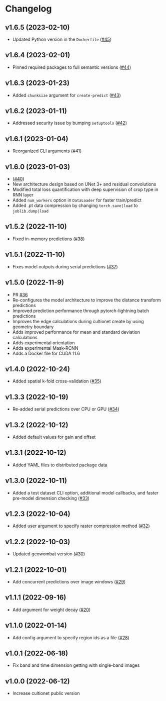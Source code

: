 # Changelog

<!--next-version-placeholder-->

## v1.6.5 (2023-02-10)
* Updated Python version in the `Dockerfile` ([#45](https://github.com/jgrss/cultionet/pull/45))

## v1.6.4 (2023-02-01)
* Pinned required packages to full semantic versions ([#44](https://github.com/jgrss/cultionet/pull/44))

## v1.6.3 (2023-01-23)
* Added `chunksize` argument for `create-predict` ([#43](https://github.com/jgrss/cultionet/pull/43))

## v1.6.2 (2023-01-11)
* Addressed security issue by bumping `setuptools` ([#42](https://github.com/jgrss/cultionet/pull/42))

## v1.6.1 (2023-01-04)
* Reorganized CLI arguments ([#41](https://github.com/jgrss/cultionet/pull/41))

## v1.6.0 (2023-01-03)
* ([#40](https://github.com/jgrss/cultionet/pull/40))
* New architecture design based on UNet 3+ and residual convolutions
* Modified total loss quantification with deep supervision of crop type in RNN layer
* Added `num_workers` option in `DataLoader` for faster train/predict
* Added .pt data compression by changing `torch.save|load` to `joblib.dump|load`

## v1.5.2 (2022-11-10)
* Fixed in-memory predictions ([#38](https://github.com/jgrss/cultionet/pull/38))

## v1.5.1 (2022-11-10)
* Fixes model outputs during serial predictions ([#37](https://github.com/jgrss/cultionet/pull/37))

## v1.5.0 (2022-11-9)
*  PR [#36](https://github.com/jgrss/cultionet/pull/36)
*  Re-configures the model architecture to improve the distance transform predictions
*  Improved prediction performance through pytorch-lightning batch predictions
*  Improves the edge calculations during cultionet create by using geometry boundary
*  Adds improved performance for mean and standard deviation calculations
*  Adds experimental orientation
*  Adds experimental Mask-RCNN
*  Adds a Docker file for CUDA 11.6

## v1.4.0 (2022-10-24)
* Added spatial k-fold cross-validation ([#35](https://github.com/jgrss/cultionet/pull/35))

## v1.3.3 (2022-10-19)
* Re-added serial predictions over CPU or GPU ([#34](https://github.com/jgrss/cultionet/pull/34))

## v1.3.2 (2022-10-12)
* Added default values for gain and offset

## v1.3.1 (2022-10-12)
* Added YAML files to distributed package data

## v1.3.0 (2022-10-11)
* Added a test dataset CLI option, additional model callbacks, and faster pre-model dimension checking ([#33](https://github.com/jgrss/cultionet/pull/33))

## v1.2.3 (2022-10-04)
* Added user argument to specify raster compression method ([#32](https://github.com/jgrss/cultionet/pull/32))

## v1.2.2 (2022-10-03)
* Updated geowombat version ([#30](https://github.com/jgrss/cultionet/pull/30))

## v1.2.1 (2022-10-01)
* Add concurrent predictions over image windows ([#29](https://github.com/jgrss/cultionet/pull/29))

## v1.1.1 (2022-09-16)
* Add argument for weight decay ([#20](https://github.com/jgrss/cultionet/pull/20))

## v1.1.0 (2022-01-14)
* Add config argument to specify region ids as a file ([#28](https://github.com/jgrss/cultionet/pull/28))

## v1.0.1 (2022-06-18)
* Fix band and time dimension getting with single-band images
 
## v1.0.0 (2022-06-12)
* Increase cultionet public version
